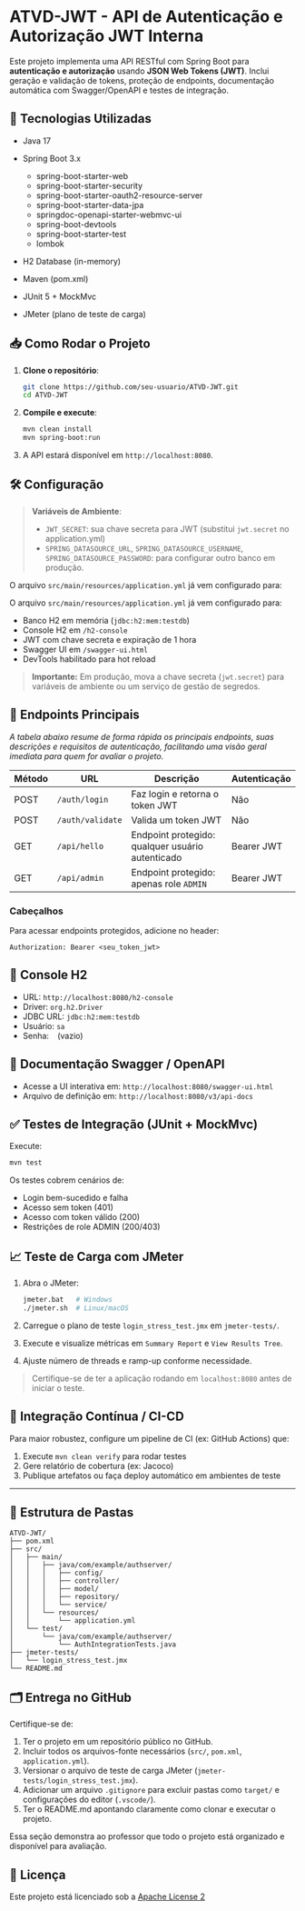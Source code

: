 # ATVD-JWT - API de Autenticação e Autorização JWT Interna

Este projeto implementa uma API RESTful com Spring Boot para **autenticação e autorização** usando **JSON Web Tokens (JWT)**. Inclui geração e validação de tokens, proteção de endpoints, documentação automática com Swagger/OpenAPI e testes de integração.

## 🚀 Tecnologias Utilizadas

* Java 17
* Spring Boot 3.x

  * spring-boot-starter-web
  * spring-boot-starter-security
  * spring-boot-starter-oauth2-resource-server
  * spring-boot-starter-data-jpa
  * springdoc-openapi-starter-webmvc-ui
  * spring-boot-devtools
  * spring-boot-starter-test
  * lombok
* H2 Database (in-memory)
* Maven (pom.xml)
* JUnit 5 + MockMvc
* JMeter (plano de teste de carga)

## 📥 Como Rodar o Projeto

1. **Clone o repositório**:

   ```bash
   git clone https://github.com/seu-usuario/ATVD-JWT.git
   cd ATVD-JWT
   ```

2. **Compile e execute**:

   ```bash
   mvn clean install
   mvn spring-boot:run
   ```

3. A API estará disponível em `http://localhost:8080`.

## 🛠️ Configuração

> **Variáveis de Ambiente**:
>
> * `JWT_SECRET`: sua chave secreta para JWT (substitui `jwt.secret` no application.yml)
> * `SPRING_DATASOURCE_URL`, `SPRING_DATASOURCE_USERNAME`, `SPRING_DATASOURCE_PASSWORD`: para configurar outro banco em produção.

O arquivo `src/main/resources/application.yml` já vem configurado para:

O arquivo `src/main/resources/application.yml` já vem configurado para:

* Banco H2 em memória (`jdbc:h2:mem:testdb`)
* Console H2 em `/h2-console`
* JWT com chave secreta e expiração de 1 hora
* Swagger UI em `/swagger-ui.html`
* DevTools habilitado para hot reload

> **Importante:** Em produção, mova a chave secreta (`jwt.secret`) para variáveis de ambiente ou um serviço de gestão de segredos.

## 🔐 Endpoints Principais

*A tabela abaixo resume de forma rápida os principais endpoints, suas descrições e requisitos de autenticação, facilitando uma visão geral imediata para quem for avaliar o projeto.*

| Método | URL              | Descrição                                        | Autenticação |
| ------ | ---------------- | ------------------------------------------------ | ------------ |
| POST   | `/auth/login`    | Faz login e retorna o token JWT                  | Não          |
| POST   | `/auth/validate` | Valida um token JWT                              | Não          |
| GET    | `/api/hello`     | Endpoint protegido: qualquer usuário autenticado | Bearer JWT   |
| GET    | `/api/admin`     | Endpoint protegido: apenas role `ADMIN`          | Bearer JWT   |

### Cabeçalhos

Para acessar endpoints protegidos, adicione no header:

```
Authorization: Bearer <seu_token_jwt>
```

## 🧩 Console H2

* URL: `http://localhost:8080/h2-console`
* Driver: `org.h2.Driver`
* JDBC URL: `jdbc:h2:mem:testdb`
* Usuário: `sa`
* Senha: ` ` (vazio)

## 📄 Documentação Swagger / OpenAPI

* Acesse a UI interativa em: `http://localhost:8080/swagger-ui.html`
* Arquivo de definição em: `http://localhost:8080/v3/api-docs`

## ✅ Testes de Integração (JUnit + MockMvc)

Execute:

```bash
mvn test
```

Os testes cobrem cenários de:

* Login bem-sucedido e falha
* Acesso sem token (401)
* Acesso com token válido (200)
* Restrições de role ADMIN (200/403)

## 📈 Teste de Carga com JMeter

1. Abra o JMeter:

   ```bash
   jmeter.bat   # Windows
   ./jmeter.sh  # Linux/macOS
   ```
2. Carregue o plano de teste `login_stress_test.jmx` em `jmeter-tests/`.
3. Execute e visualize métricas em `Summary Report` e `View Results Tree`.
4. Ajuste número de threads e ramp-up conforme necessidade.

> Certifique-se de ter a aplicação rodando em `localhost:8080` antes de iniciar o teste.


## 🔗 Integração Contínua / CI-CD

Para maior robustez, configure um pipeline de CI (ex: GitHub Actions) que:

1. Execute `mvn clean verify` para rodar testes
2. Gere relatório de cobertura (ex: Jacoco)
3. Publique artefatos ou faça deploy automático em ambientes de teste

---

## 📂 Estrutura de Pastas

```
ATVD-JWT/
├── pom.xml
├── src/
│   ├── main/
│   │   ├── java/com/example/authserver/
│   │   │   ├── config/
│   │   │   ├── controller/
│   │   │   ├── model/
│   │   │   ├── repository/
│   │   │   └── service/
│   │   └── resources/
│   │       └── application.yml
│   └── test/
│       └── java/com/example/authserver/
│           └── AuthIntegrationTests.java
├── jmeter-tests/
│   └── login_stress_test.jmx
└── README.md
```

## 🗂️ Entrega no GitHub

Certifique-se de:

1. Ter o projeto em um repositório público no GitHub.
2. Incluir todos os arquivos-fonte necessários (`src/`, `pom.xml`, `application.yml`).
3. Versionar o arquivo de teste de carga JMeter (`jmeter-tests/login_stress_test.jmx`).
4. Adicionar um arquivo `.gitignore` para excluir pastas como `target/` e configurações do editor (`.vscode/`).
5. Ter o README.md apontando claramente como clonar e executar o projeto.

Essa seção demonstra ao professor que todo o projeto está organizado e disponível para avaliação.

## 📄 Licença

Este projeto está licenciado sob a [Apache License 2](http://www.apache.org/licenses/LICENSE-2.0.html)
